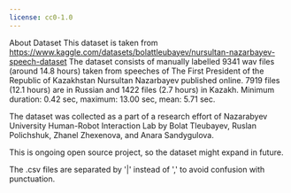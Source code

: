 ```yaml
---
license: cc0-1.0
---
```


About Dataset
This dataset is taken from https://www.kaggle.com/datasets/bolattleubayev/nursultan-nazarbayev-speech-dataset
The dataset consists of manually labelled 9341 wav files (around 14.8 hours) taken from speeches of The First President of the Republic of Kazakhstan Nursultan Nazarbayev published online. 7919 files (12.1 hours) are in Russian and 1422 files (2.7 hours) in Kazakh. Minimum duration: 0.42 sec, maximum: 13.00 sec, mean: 5.71 sec.

The dataset was collected as a part of a research effort of Nazarabyev University Human-Robot Interaction Lab by Bolat Tleubayev, Ruslan Polichshuk, Zhanel Zhexenova, and Anara Sandygulova.

This is ongoing open source project, so the dataset might expand in future.

The .csv files are separated by '|' instead of ',' to avoid confusion with punctuation.